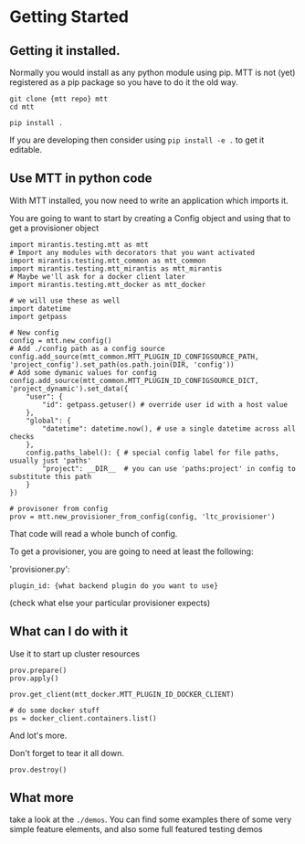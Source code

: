 # Getting Started

## Getting it installed.

Normally you would install as any python module using pip.  MTT is not (yet)
registered as a pip package so you have to do it the old way.

```
git clone {mtt repo} mtt
cd mtt

pip install .
```

If you are developing then consider using `pip install -e .` to get it editable.

## Use MTT in python code

With MTT installed, you now need to write an application which imports it.

You are going to want to start by creating a Config object and using that to get
a provisioner object

```
import mirantis.testing.mtt as mtt
# Import any modules with decorators that you want activated
import mirantis.testing.mtt_common as mtt_common
import mirantis.testing.mtt_mirantis as mtt_mirantis
# Maybe we'll ask for a docker client later
import mirantis.testing.mtt_docker as mtt_docker

# we will use these as well
import datetime
import getpass

# New config
config = mtt.new_config()
# Add ./config path as a config source
config.add_source(mtt_common.MTT_PLUGIN_ID_CONFIGSOURCE_PATH, 'project_config').set_path(os.path.join(DIR, 'config'))
# Add some dymanic values for config
config.add_source(mtt_common.MTT_PLUGIN_ID_CONFIGSOURCE_DICT, 'project_dynamic').set_data({
    "user": {
        "id": getpass.getuser() # override user id with a host value
    },
    "global": {
        "datetime": datetime.now(), # use a single datetime across all checks
    },
    config.paths_label(): { # special config label for file paths, usually just 'paths'
        "project": __DIR__  # you can use 'paths:project' in config to substitute this path
    }
})

# provisoner from config
prov = mtt.new_provisioner_from_config(config, 'ltc_provisioner')
```

That code will read a whole bunch of config.

To get a provisioner, you are going to need at least the following:

'provisioner.py':
```
plugin_id: {what backend plugin do you want to use}
```
(check what else your particular provisioner expects)

## What can I do with it

Use it to start up cluster resources

```
prov.prepare()
prov.apply()

prov.get_client(mtt_docker.MTT_PLUGIN_ID_DOCKER_CLIENT)

# do some docker stuff
ps = docker_client.containers.list()
```

And lot's more.

Don't forget to tear it all down.

```
prov.destroy()
```

## What more

take a look at the `./demos`.  You can find some examples there of some very
simple feature elements, and also some full featured testing demos
